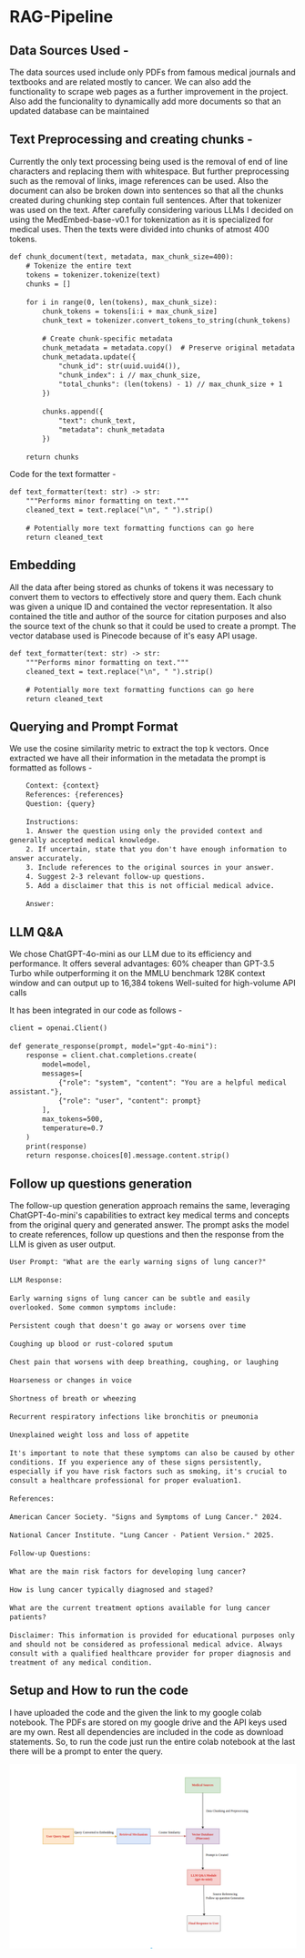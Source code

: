 # RAG-Pipeline

## Data Sources Used - 
The data sources used include only PDFs from famous medical journals and textbooks and are related mostly to cancer. We can also add the functionality to scrape web pages as a further improvement in the project. Also add the funcionality to dynamically add more documents so that an updated database can be maintained

## Text Preprocessing and creating chunks - 
Currently the only text processing being used is the removal of end of line characters and replacing them with whitespace. But further preprocessing such as the removal of links, image references can be used. Also the document can also be broken down into sentences so that all the chunks created during chunking step contain full sentences.
After that tokenizer was used on the text. After carefully considering various LLMs I decided on using the MedEmbed-base-v0.1 for tokenization as it is specialized for medical uses.
Then the texts were divided into chunks of atmost 400 tokens.
```
def chunk_document(text, metadata, max_chunk_size=400):
    # Tokenize the entire text
    tokens = tokenizer.tokenize(text)
    chunks = []

    for i in range(0, len(tokens), max_chunk_size):
        chunk_tokens = tokens[i:i + max_chunk_size]
        chunk_text = tokenizer.convert_tokens_to_string(chunk_tokens)

        # Create chunk-specific metadata
        chunk_metadata = metadata.copy()  # Preserve original metadata
        chunk_metadata.update({
            "chunk_id": str(uuid.uuid4()),
            "chunk_index": i // max_chunk_size,
            "total_chunks": (len(tokens) - 1) // max_chunk_size + 1
        })

        chunks.append({
            "text": chunk_text,
            "metadata": chunk_metadata
        })

    return chunks
```
Code for the text formatter - 
```
def text_formatter(text: str) -> str:
    """Performs minor formatting on text."""
    cleaned_text = text.replace("\n", " ").strip()

    # Potentially more text formatting functions can go here
    return cleaned_text
```

## Embedding 
All the data after being stored as chunks of tokens it was necessary to convert them to vectors to effectively store and query them. Each chunk was given a unique ID and contained the vector representation. It also contained the title and author of the source for citation purposes and also the source text of the chunk so that it could be used to create a prompt.
The vector database used is Pinecode because of it's easy API usage.
```
def text_formatter(text: str) -> str:
    """Performs minor formatting on text."""
    cleaned_text = text.replace("\n", " ").strip()

    # Potentially more text formatting functions can go here
    return cleaned_text
```
## Querying and Prompt Format
We use the cosine similarity metric to extract the top k vectors. Once extracted we have all their information in the metadata the prompt is formatted as follows - 
```
    Context: {context}
    References: {references}
    Question: {query}
    
    Instructions:
    1. Answer the question using only the provided context and generally accepted medical knowledge.
    2. If uncertain, state that you don't have enough information to answer accurately.
    3. Include references to the original sources in your answer.
    4. Suggest 2-3 relevant follow-up questions.
    5. Add a disclaimer that this is not official medical advice.
    
    Answer:
```

## LLM Q&A
We chose ChatGPT-4o-mini as our LLM due to its efficiency and performance. It offers several advantages:
60% cheaper than GPT-3.5 Turbo while outperforming it on the MMLU benchmark
128K context window and can output up to 16,384 tokens
Well-suited for high-volume API calls

It has been integrated in our code as follows - 
```
client = openai.Client()

def generate_response(prompt, model="gpt-4o-mini"):
    response = client.chat.completions.create(
        model=model,
        messages=[
            {"role": "system", "content": "You are a helpful medical assistant."},
            {"role": "user", "content": prompt}
        ],
        max_tokens=500,
        temperature=0.7
    )
    print(response)
    return response.choices[0].message.content.strip()
```

## Follow up questions generation
The follow-up question generation approach remains the same, leveraging ChatGPT-4o-mini's capabilities to extract key medical terms and concepts from the original query and generated answer.
The prompt asks the model to create references, follow up questions and then the response from the LLM is given as user output.
```
User Prompt: "What are the early warning signs of lung cancer?"

LLM Response:

Early warning signs of lung cancer can be subtle and easily overlooked. Some common symptoms include:

Persistent cough that doesn't go away or worsens over time

Coughing up blood or rust-colored sputum

Chest pain that worsens with deep breathing, coughing, or laughing

Hoarseness or changes in voice

Shortness of breath or wheezing

Recurrent respiratory infections like bronchitis or pneumonia

Unexplained weight loss and loss of appetite

It's important to note that these symptoms can also be caused by other conditions. If you experience any of these signs persistently, especially if you have risk factors such as smoking, it's crucial to consult a healthcare professional for proper evaluation1.

References:

American Cancer Society. "Signs and Symptoms of Lung Cancer." 2024.

National Cancer Institute. "Lung Cancer - Patient Version." 2025.

Follow-up Questions:

What are the main risk factors for developing lung cancer?

How is lung cancer typically diagnosed and staged?

What are the current treatment options available for lung cancer patients?

Disclaimer: This information is provided for educational purposes only and should not be considered as professional medical advice. Always consult with a qualified healthcare provider for proper diagnosis and treatment of any medical condition.
```

## Setup and How to run the code
I have uploaded the code and the given the link to my google colab notebook. The PDFs are stored on my google drive and the API keys used are my own. Rest all dependencies are included in the code as download statements.
So, to run the code just run the entire colab notebook at the last there will be a prompt to enter the query.

![alt text](https://github.com/rohan-kalra904/RAG-Pipeline/blob/79f423ef08c7859d9210582bb798c8c15960139e/Architecture%20Diagram?raw=true)

